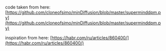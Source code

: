 code taken from here: [https://github.com/cloneofsimo/minDiffusion/blob/master/superminddpm.py](https://github.com/cloneofsimo/minDiffusion/blob/master/superminddpm.py)

inspiration from here: [https://habr.com/ru/articles/860400/](https://habr.com/ru/articles/860400/)